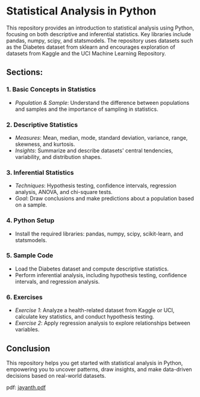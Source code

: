 # Statistical Analysis in Python

This repository provides an introduction to statistical analysis using Python, focusing on both descriptive and inferential statistics. Key libraries include pandas, numpy, scipy, and statsmodels. The repository uses datasets such as the Diabetes dataset from sklearn and encourages exploration of datasets from Kaggle and the UCI Machine Learning Repository.

## Sections:

### 1. Basic Concepts in Statistics
- *Population & Sample*: Understand the difference between populations and samples and the importance of sampling in statistics.

### 2. Descriptive Statistics
- *Measures*: Mean, median, mode, standard deviation, variance, range, skewness, and kurtosis.
- *Insights*: Summarize and describe datasets' central tendencies, variability, and distribution shapes.

### 3. Inferential Statistics
- *Techniques*: Hypothesis testing, confidence intervals, regression analysis, ANOVA, and chi-square tests.
- *Goal*: Draw conclusions and make predictions about a population based on a sample.

### 4. Python Setup
- Install the required libraries: pandas, numpy, scipy, scikit-learn, and statsmodels.

### 5. Sample Code
- Load the Diabetes dataset and compute descriptive statistics.
- Perform inferential analysis, including hypothesis testing, confidence intervals, and regression analysis.

### 6. Exercises
- *Exercise 1*: Analyze a health-related dataset from Kaggle or UCI, calculate key statistics, and conduct hypothesis testing.
- *Exercise 2*: Apply regression analysis to explore relationships between variables.

## Conclusion
This repository helps you get started with statistical analysis in Python, empowering you to uncover patterns, draw insights, and make data-driven decisions based on real-world datasets.

pdf: [jayanth.pdf](https://github.com/user-attachments/files/16923048/jayanth.pdf)
